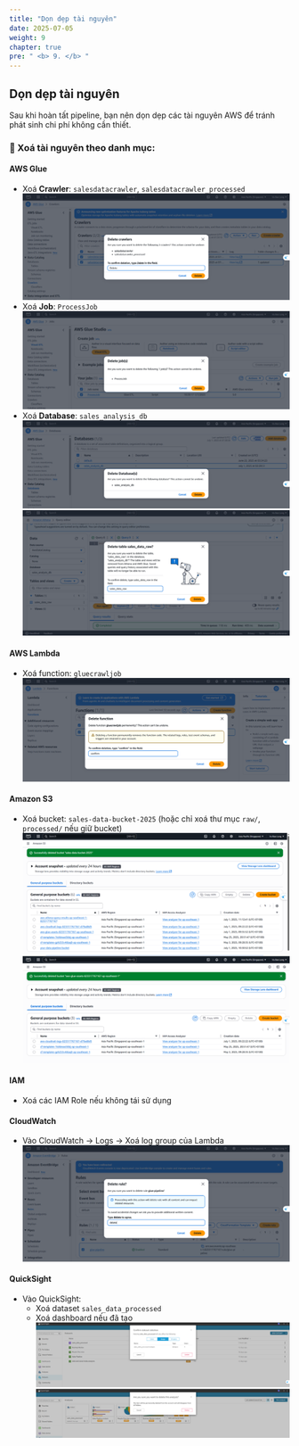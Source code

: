 ```yaml
---
title: "Dọn dẹp tài nguyên"
date: 2025-07-05
weight: 9
chapter: true
pre: " <b> 9. </b> "
---
```



## Dọn dẹp tài nguyên

Sau khi hoàn tất pipeline, bạn nên dọn dẹp các tài nguyên AWS để tránh phát sinh chi phí không cần thiết.

### 🧹 Xoá tài nguyên theo danh mục:

#### AWS Glue
- Xoá **Crawler**: `salesdatacrawler`, `salesdatacrawler_processed`
![CleanUp](/images/09/4.png?featherlight=false&width=90pc)
- Xoá **Job**: `ProcessJob`
![CleanUp](/images/09/5.png?featherlight=false&width=90pc)
- Xoá **Database**: `sales_analysis_db`
![CleanUp](/images/09/3.png?featherlight=false&width=90pc)
![CleanUp](/images/09/6.png?featherlight=false&width=90pc)

#### AWS Lambda
- Xoá function: `gluecrawljob`
![CleanUp](/images/09/7.png?featherlight=false&width=90pc)

#### Amazon S3
- Xoá bucket: `sales-data-bucket-2025` (hoặc chỉ xoá thư mục `raw/`, `processed/` nếu giữ bucket)
![CleanUp](/images/09/9.png?featherlight=false&width=90pc)
![CleanUp](/images/09/10.png?featherlight=false&width=90pc)

#### IAM
- Xoá các IAM Role nếu không tái sử dụng

#### CloudWatch
- Vào CloudWatch → Logs → Xoá log group của Lambda
![CleanUp](/images/09/8.png?featherlight=false&width=90pc)

#### QuickSight
- Vào QuickSight:
  - Xoá dataset `sales_data_processed`
  - Xoá dashboard nếu đã tạo
![CleanUp](/images/09/1.png?featherlight=false&width=90pc)
![CleanUp](/images/09/2.png?featherlight=false&width=90pc)